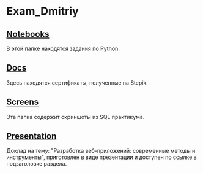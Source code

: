 # Exam_Dmitriy

## [Notebooks](notebooks)
В этой папке находятся задания по Python.

## [Docs](docs)
Здесь находятся сертификаты, полученные на Stepik.

## [Screens](screens)
Эта папка содержит скриншоты из SQL практикума.

## [Presentation](https://prezi.com/view/XNwrxX3srxv0xcyVafJp/)
Доклад на тему: "Разработка веб-приложений: современные методы и инструменты", приготовлен в виде презентации и доступен по ссылке в подзаголовке раздела.
